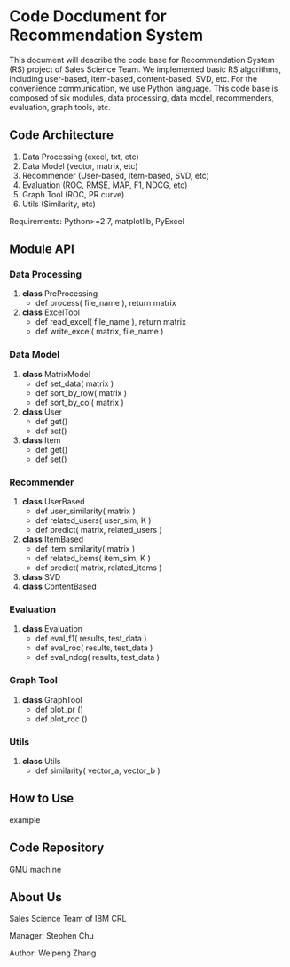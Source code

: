 # Code Docdument for Recommendation System

This document will describe the code base for Recommendation System (RS) project of Sales Science Team. We implemented basic RS algorithms, including user-based, item-based, content-based, SVD, etc. For the convenience communication, we use Python language. This code base is composed of six modules, data processing, data model, recommenders, evaluation, graph tools, etc.

## Code Architecture

1. Data Processing (excel, txt, etc)
2. Data Model (vector, matrix, etc)
3. Recommender (User-based, Item-based, SVD, etc)
4. Evaluation (ROC, RMSE, MAP, F1, NDCG, etc)
5. Graph Tool (ROC, PR curve)
6. Utils (Similarity, etc)

Requirements: Python>=2.7, matplotlib, PyExcel

## Module API

### Data Processing

1. **class** PreProcessing
   - def process( file\_name ), return matrix
2. **class** ExcelTool
   - def read\_excel( file\_name ), return matrix
   - def write\_excel( matrix, file\_name )

### Data Model

1. **class** MatrixModel
   - def set\_data( matrix )
   - def sort\_by\_row( matrix )
   - def sort\_by\_col( matrix )    
2. **class** User
   - def get()
   - def set()
3. **class** Item
   - def get()
   - def set()

### Recommender

1. **class** UserBased
   - def user\_similarity( matrix )
   - def related\_users( user\_sim, K )
   - def predict( matrix, related\_users )
2. **class** ItemBased
   - def item\_similarity( matrix )
   - def related\_items( item\_sim, K )
   - def predict( matrix, related\_items )
3. **class** SVD
4. **class** ContentBased

### Evaluation

1. **class** Evaluation
   - def eval\_f1( results, test\_data )
   - def eval\_roc( results, test\_data )
   - def eval\_ndcg( results, test\_data )

### Graph Tool

1. **class** GraphTool
   - def plot\_pr ()
   - def plot\_roc ()

### Utils

1. **class** Utils 
   - def similarity( vector\_a, vector\_b )

## How to Use

example

## Code Repository

GMU machine

## About Us

Sales Science Team of IBM CRL

Manager: Stephen Chu

Author: Weipeng Zhang
